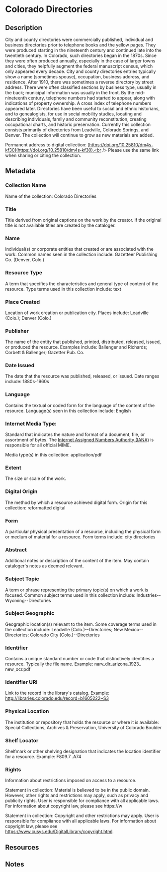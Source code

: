 # Colorado Directories
## Description
City and county directories were commercially published, individual and business directories prior to telephone books and the yellow pages. They were produced starting in the nineteenth century and continued late into the twentieth century. In Colorado, such directories began in the 1870s. Since they were often produced annually, especially in the case of larger towns and cities, they helpfully augment the federal manuscript census, which only appeared every decade. City and county directories entries typically show a name (sometimes spouse), occupation, business address, and residence. After 1910, there was sometimes a reverse directory by street address. There were often classified sections by business type, usually in the back; municipal information was usually in the front. By the mid-nineteenth century, telephone numbers had started to appear, along with indications of property ownership. A cross index of telephone numbers appeared later. Directories have been useful to social and ethnic historians, and to genealogists, for use in social mobility studies, locating and describing individuals, family and community reconstitution, creating occupational charts, and historic preservation. Currently this collection consists primarily of directories from Leadville, Colorado Springs, and Denver. The collection will continue to grow as new materials are added. 

Permanent address to digital collection: [https://doi.org/10.25810/dm4s-kf30](https://doi.org/10.25810/dm4s-kf30).<br /> 
Please use the same link when sharing or citing the collection.
## Metadata
### Collection Name
Name of the collection: Colorado Directories

### Title
Title derived from original captions on the work by the creator. If the original title is not available titles are created by the cataloger.

### Name
Individual(s) or corporate entities that created or are associated with the work. Common names seen in the collection include: Gazetteer Publishing Co. (Denver, Colo.)

### Resource Type
A term that specifies the characteristics and general type of content of the resource. Type terms used in this collection include: text

### Place Created
Location of work creation or publication city. Places include: Leadville (Colo.); Denver (Colo.)

### Publisher
The name of the entity that published, printed, distributed, released, issued, or produced the resource. Examples include: Ballenger and Richards; Corbett & Ballenger; Gazetter Pub. Co.

### Date Issued
The date that the resource was published, released, or issued. Date ranges include: 1880s-1960s

### Language
Contains the textual or coded form for the language of the content of the resource. Language(s) seen in this collection include: English

### Internet Media Type: 
Standard that indicates the nature and format of a document, file, or assortment of bytes. The [Internet Assigned Numbers Authority (IANA)](https://www.iana.org/assignments/media-types/media-types.xhtml) is responsible for all official MIME. 

Media type(s) in this collection: application/pdf
### Extent
The size or scale of the work.

### Digital Origin
The method by which a resource achieved digital form. Origin for this collection: reformatted digital
### Form
A particular physical presentation of a resource, including the physical form or medium of material for a resource. Form terms include: city directories

### Abstract
Additional notes or description of the content of the item. May contain cataloger's notes as deemed relevant.

### Subject Topic
A term or phrase representing the primary topic(s) on which a work is focused. Common subject terms used in this collection include: Industries--Wyoming--Directories

### Subject Geographic
Geographic location(s) relevant to the item. Some coverage terms used in the collection include: Leadville (Colo.)--Directories; New Mexico--Directories; Colorado City (Colo.)--Directories

### Identifier
Contains a unique standard number or code that distinctively identifies a resource. Typically the file name. Example: narv_dir_arizona_1923_ new_ocr.pdf
### Identifier URI
Link to the record in the library's catalog. Example: http://libraries.colorado.edu/record=b1605222~S3
### Physical Location
The institution or repository that holds the resource or where it is available: Special Collections, Archives & Preservation, University of Colorado Boulder

### Shelf Locator
Shelfmark or other shelving designation that indicates the location identifier for a resource. Example: F809.7 .A74

### Rights
Information about restrictions imposed on access to a resource.

Statement in collection: Material is believed to be in the public domain. However, other rights and restrictions may apply, such as privacy and publicity rights. User is responsible for compliance with all applicable laws. For information about copyright law, please see https://w

Statement in collection: Copyright and other restrictions may apply. User is responsible for compliance with all applicable laws. For information about copyright law, please see https://www.cusys.edu/DigitalLibrary/copyright.html.
## Resources
## Notes
